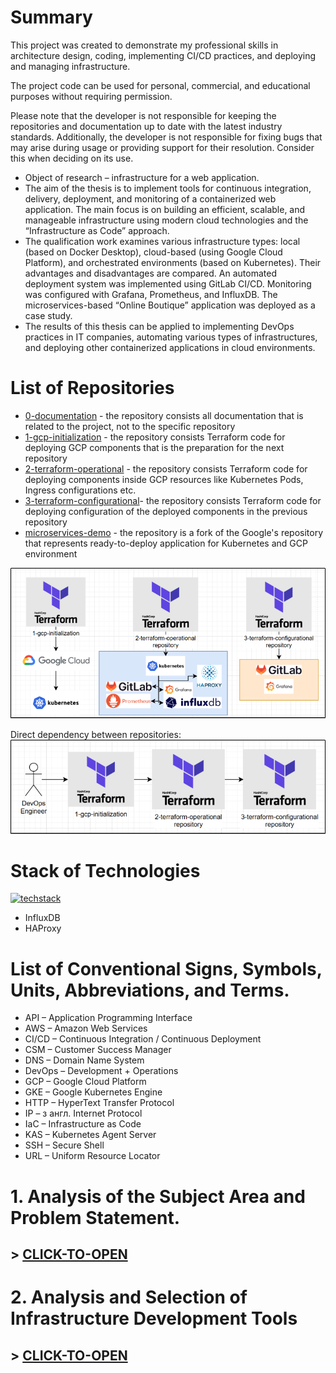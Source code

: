 # Summary
This project was created to demonstrate my professional skills in architecture design, coding, implementing CI/CD practices, and deploying and managing infrastructure.

The project code can be used for personal, commercial, and educational purposes without requiring permission.

Please note that the developer is not responsible for keeping the repositories and documentation up to date with the latest industry standards. Additionally, the developer is not responsible for fixing bugs that may arise during usage or providing support for their resolution. Consider this when deciding on its use.

* Object of research – infrastructure for a web application.
* The aim of the thesis is to implement tools for continuous integration, delivery, deployment, and monitoring of a containerized web application. The main focus is on building an efficient, scalable, and manageable infrastructure using modern cloud technologies and the “Infrastructure as Code” approach.
* The qualification work examines various infrastructure types: local (based on Docker Desktop), cloud-based (using Google Cloud Platform), and orchestrated environments (based on Kubernetes). Their advantages and disadvantages are compared. An automated deployment system was implemented using GitLab CI/CD. Monitoring was configured with Grafana, Prometheus, and InfluxDB. The microservices-based “Online Boutique” application was deployed as a case study.
* The results of this thesis can be applied to implementing DevOps practices in IT companies, automating various types of infrastructures, and deploying other containerized applications in cloud environments.

# List of Repositories
* [0-documentation](https://github.com/devops-skill-demonstration/0-documentation) - the repository consists all documentation that is related to the project, not to the specific repository
* [1-gcp-initialization](https://github.com/devops-skill-demonstration/1-gcp-initialization) - the repository consists Terraform code for deploying GCP components that is the preparation for the next repository
* [2-terraform-operational](https://github.com/devops-skill-demonstration/2-terraform-operational) - the repository consists Terraform code for deploying components inside GCP resources like Kubernetes Pods, Ingress configurations etc.
* [3-terraform-configurational](https://github.com/devops-skill-demonstration/3-terraform-configurational)- the repository consists Terraform code for deploying configuration of the deployed components in the previous repository
* [microservices-demo](https://github.com/devops-skill-demonstration/microservices-demo) - the repository is a fork of the Google's repository that represents ready-to-deploy application for Kubernetes and GCP environment

![](./README-assets/list-of-repositories.png)

Direct dependency between repositories:
![](./README-assets/repos-direct-dependency.png)




# Stack of Technologies
[![techstack](https://skillicons.dev/icons?i=terraform,kubernetes,grafana,prometheus,gcp,gitlab,docker&theme=light)](https://skillicons.dev)
* InfluxDB
* HAProxy


# List of Conventional Signs, Symbols, Units, Abbreviations, and Terms.
* API – Application Programming Interface
* AWS – Amazon Web Services
* CI/CD – Continuous Integration / Continuous Deployment
* CSM – Customer Success Manager
* DNS – Domain Name System
* DevOps – Development + Operations
* GCP – Google Cloud Platform
* GKE – Google Kubernetes Engine
* HTTP – HyperText Transfer Protocol
* IP – з англ. Internet Protocol
* IaC – Infrastructure as Code
* KAS – Kubernetes Agent Server
* SSH – Secure Shell
* URL – Uniform Resource Locator


# 1. Analysis of the Subject Area and Problem Statement.
## > [CLICK-TO-OPEN](./1-analysis-of-the-subject.md)


# 2. Analysis and Selection of Infrastructure Development Tools
## > [CLICK-TO-OPEN](./2-analysis-of-dev-tools.md)


